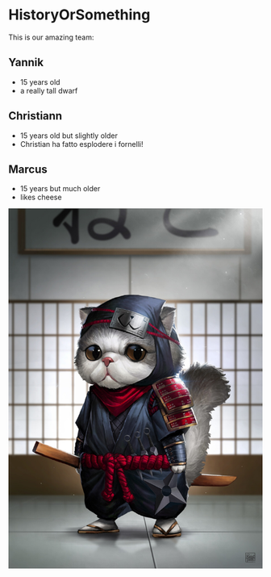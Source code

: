 # HistoryOrSomething

This is our amazing team:

## Yannik

- 15 years old
- a really tall dwarf

## Christiann

- 15 years old but slightly older
- Christian ha fatto esplodere i fornelli!

## Marcus

- 15 years but much older
- likes cheese 

![A ninja Cat](ninja_cat.jpg)

